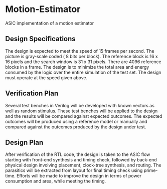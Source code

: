 # Motion-Estimator
ASIC implementation of a motion estimator


## Design Specifications
The design is expected to meet the speed of 15 frames per second. The picture is gray-scale coded ( 8 bits per block). The reference block is 16 x 16 pixels and the search window is 31 x 31 pixels. There are 4096 reference blocks in a frame. 
The design is to minimize the total area and energy consumed by the logic over the entire simulation of the test set. The design must operate at the speed given above. 


## Verification Plan
Several test benches in Verilog will be developed with known vectors as well as random stimulus. These test benches will be applied to the design and the results will be compared against expected outcomes. The expected outcomes will be produced using a reference model or manually and compared against the outcomes produced by the design under test. 


## Design Plan
After verification of the RTL code, the design is taken to the ASIC flow starting with front-end synthesis and timing check, followed by back-end physical design involving placement, clock-tree synthesis, and routing. The parasitics will be extracted from layout for final timing check using prime-time. Efforts will be made to improve the design in terms of power consumption and area, while meeting the timing.
